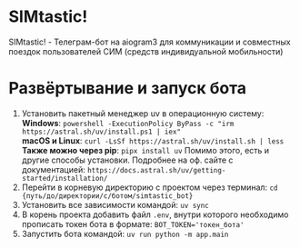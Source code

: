 # SIMtastic!
SIMtastic! - Телеграм-бот на aiogram3 для коммуникации и совместных поездок пользователей СИМ (средств индивидуальной мобильности)

# Развёртывание и запуск бота
1. Установить пакетный менеджер uv в операционную систему:  
__Windows__: `powershell -ExecutionPolicy ByPass -c "irm https://astral.sh/uv/install.ps1 | iex"`  
__macOS и Linux__: `curl -LsSf https://astral.sh/uv/install.sh | less`  
__Также можно через pip__: `pipx install uv`
Помимо этого, есть и другие способы установки. Подробнее на оф. сайте с документацией: `https://docs.astral.sh/uv/getting-started/installation/`
2. Перейти в корневую директорию с проектом через терминал: `cd {путь/до/директории/c/ботом/simtastic_bot}`
3. Установить все зависимости командой: `uv sync`
4. В корень проекта добавить файл `.env`, внутри которого необходимо прописать токен бота в формате: `BOT_TOKEN='токен_бота'`
5. Запустить бота командой: `uv run python -m app.main`